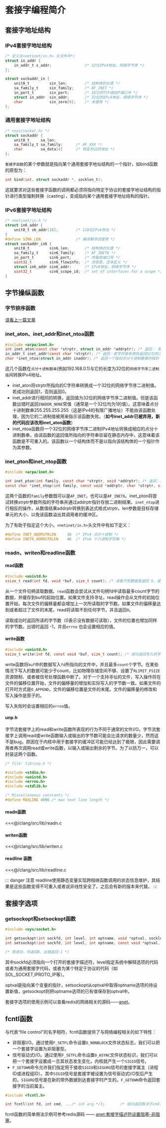 # 套接字编程简介

## 套接字地址结构
### IPv4套接字地址结构

```c
/* 定义在<netinet/in.h> 头文件中*/
struct in_addr {
    in_addr_t s_addr; 				/* 32位IPv4地址，网络字节序 */
};

struct sockaddr_in {
    unit8_t 		sin_len;		/* 结构体的长度 */
  	sa_family_t		sin_family;		/* AF_INET */
  	in_port_t		sin_port;		/* 16位的TCP或UDP端口号 */
  	struct in_addr	sin_addr;		/* 32位的IPv4地址，网络字节序 */
  	char			sin_zero[8];	/* 未使用 */
};
```
### 通用套接字地址结构

```c
/* <sys/socket.h> */
struct sockaddr {
	unit8_t		sa_len;
	sa_family_t	sa_family;		/* AF_XXX */
	char		sa_data[4]		/* 特定协议的地址 */
};
```
`套接字函数`的某个参数就是指向某个通用套接字地址结构的一个指针，如bind函数的原型为：
```c
int bind(int, struct sockaddr *, socklen_t);
```
这就要求对这些套接字函数的调用都必须将指向特定于协议的套接字地址结构的指针进行类型强制转换（casting），变成指向某个通用套接字地址结构的指针。

### IPv6套接字地址结构
```c
/* <netinet/in.h */
struct in6_addr {
	unit8_t s6_addr[16]; 		/* 128位IPv6地址 */
}
#define SIN6_LEN				/* 编译期测试使用 */
struct sockaddr_in6 {
	unit8_t			sin6_len;		/* 结构体的长度 */
	sa_family_t		sin6_family;	/* AF_INET6 */
	in_port_t		sin6_port;		/* 传输层端口号 */
	uint32_t		sin6_flowinfo;	/* 流信息，还未定义 */
	struct in6_addr	sin6_addr;		/* IPv6地址，网络字节序 */
	uint32_t		sin6_scope_id;	/* set of interfaces for a scope */
}
```

## 字节操纵函数
### 字节排序函数
[请看上一篇文章](./byteorder.md)
### inet_aton、inet_addr和inet_ntoa函数
```c
#include <arpa/inet.h>
int inet_aton(const char *strptr, struct in_addr *addrptr); /* 返回： 若字符串有效返回1，否则0 */
in_addr_t inet_addr(const char *strptr); /* 返回：若字符串有效则返回32位的二进制网路字节序的IPv4地址，否则为`INADDR_NONE` */
char *inet_ntoa(struct in_addr inaddr);	/* 返回一个指向点分十进制数串的指针 */
```
这几个函数在`点分十进制数串`(例如192.168.0.1)与它的长度为32位的`网络字节序二进制值`间转换IPv4地址。
- inet_aton将strptr所指向的C字符串转换成一个32位的网络字节序二进制值。若成功则返回1，否则返回0。
- inet_addr进行相同的转换，返回值为32位的网络字节序二进制值。但是该函数出错时返回`INADDR_NONE`常值（通常是一个32位均为1的值）。这意味着点分十进制数串255.255.255.255（这是IPv4的有限广播地址）不能由该函数处理，因为它的二进制值被用来指示该函数失败。（**如今inet_addr已被弃用，新的代码应该改用inet_aton函数**）
- inet_ntoa函数将一个32位的网络字节序二进制IPv4地址转换成相应的点分十进制数串，由该函数的返回值所指向的字符串驻留在静态内存中，这意味着该函数是不可重入的。该函数以一个结构体而不是以指向该结构体的一个指针作为其参数。

### inet_pton和inet_ntop函数
```c
#include <arpa/inet.h>

int inet_pton(int family, const char *strptr, void *addrptr); /* 返回：若成功返回1，出错返回-1 */
const char *inet_ntop(int family, const void *addrptr, char *strptr, size_t len); /* 返回：若成功返回指向结果的指针，若出错返回 NULL */
```
这两个函数的`family`参数既可以是`AF_INET`，也可以是`AF_INET6`。inet_pton将尝试转换strptr参数所指的字符串并通过addrptr指针存放二进制结果。`inet_ntop`进行相反的操作，从数值结果addrptr转换到表达式格式strptr。len参数是目标存储单元的大小，以免该函数溢出其调用者的缓冲区。

为了有助于指定这个大小，`<netinet/in.h>`头文件中有如下定义：
```c
#define INET_ADDRSTRLEN		16	/* IPv4 点分十进制 */
#define INET6_ADDRSTRLEN	46	/* IPv6 十六进制字符串 */
```

### readn、writen和readline函数
#### read函数

```c
#include <unistd.h>
ssize_t read(int fd, void *buf, size_t count); /* 读取不到数据是返回 0，成功返回读取的字节数 */
```
从一个文件句柄读取数据。`read`函数会尝试从文件句柄fd中读取最多count字节的数据，并缓存到buf的起始位置。如果文件支持寻址，read操作会从文件的初始位置开始，每次文件的偏移量都会增加上一次所读取的字节数。如果文件的偏移量达到或者超过了文件的末尾，read将读取不到任何字节，并且返回`0`。

读取成功时返回所读的字节数（0表示没有数据可读取），文件的位置也增加同样的字节数。出错时返回 -1，并且`errno` 也会设置相应的值。

#### write函数
```c
#include <unistd.h>
ssize_t write(int fd, const void *buf, size_t count); /* 成功返回写入的字节数，0表示没有写入数据。写入失败的时返回-1 */
```
write函数将`buf`中的数据写入`fd`所指向的文件中，并且最多`count`个字节。在某些情况下写入的数据可能少于count，比如物理存储空间不够、设置了`RLIMIT_FSIZE`资源限制、或者被信号处理函数中断了。对于一个支持寻址的文件，写入操作将在文件的偏移位置开始，文件的偏移量的增加和实际写入的字节数一致。如果文件的打开时方式是`O_APPEND`，文件的偏移位置是文件的末尾。文件的偏移量的修改和写入操作是原子的。

写入失败时会设置相应的`errno`值。

#### unp.h

字节流套接字上的read和write函数所表现的行为不同于通常的文件I/O。字节流套接字上调用read或write函数输入或输出的字节数可能会比请求的数量少，然而这不是bug，原因在于内核中用于套接字的缓冲区可能已经达到了极限，因此需要调用者再次调用read或write函数，以输入或输出剩余的字节。为了以防万一，可以封装这两个函数。

```c
/* file: lib/unp.h */

#include <stdio.h>
#include <unistd.h>
#include <errno.h>
#include <stdlib.h>

/* Miscellaneous constants */
#define MAXLINE 4096 /* max text line length */
```

#### readn函数
<<<@/clang/src/lib/readn.c

#### writen函数
<<<@/clang/src/lib/writen.c

#### readline 函数
<<<@/clang/src/lib/readline.c

::: danger 注意
readline使用静态变量实现跨相继函数调用的状态信息维护，其结果是这些函数变得不可重入或者说非线性安全了。之后会有新的版本来代替。
:::


## 套接字选项
### getsockopt和setsockopt函数
```c
#include <sys/socket.h>

int getsockopt(int sockfd, int level, int optname, void *optval, socklen_t *optlen);
int setsockopt(int sockfd, int level, int optname, const void *optval, socklen_t optlen);

/* 若成功，均返回0，出错返回-1 */
```

其中sockfd必须指向一个打开的套接字描述符，level指定系统中解释选项的代码或者为通用套接字代码，或者为某个特定于协议的代码（如SOL_SOCKET,IPROTO_IP等）。

optval是指向某个变量的指针，setsockopt从optval中取得optname选项的待设置新值，getsockopt则把optname选项的已有值保存到optval中。

套接字选项的使用示例可以查看redis的网络相关的源码——[anet](/topics/redis/anet.md)。

## fcntl函数
与代表“file control”的名字相符，fcntl函数提供了与网络编程相关的如下特性：
- 非阻塞I/O。通过使用`F_SETFL`命令设置`O_NONBLOCK`文件状态标志，我们可以把一个套接字设置为非阻塞型。
- 信号驱动式I/O。通过使用`F_SETFL`命令设置`O_ASYNC`文件状态标识，我们可以把一个套接字设置成一旦其状态发生变化，内核就产生一个`SIGIO`信号。
- `F_SETOWN`命令允许我们指定用于接收`SIGIO`和`SIGURG`信号的套接字属主（进程ID或进程组ID）。其中`SIGIO`信号是套接字被设置为信号驱动式I/O型后产生的，`SIGURG`信号是在新的带外数据到达套接字时产生的。`F_GETOWN`命令返回套接字的当前属主。

```c
#include <fcntl.h>

int fcntl(int fd, int cmd, .../* int arg */);		/* 成功返回取决于cmd，出错返回 -1 */
```

fcntl函数的简单用法示例可参考redis源码 —— [anet:套接字描述符设置阻塞-非阻塞](/topics/redis/anet.html#套接字描述符设置阻塞-非阻塞)。